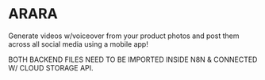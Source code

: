 # ARARA
Generate videos w/voiceover from your product photos and post them across all social media using a mobile app!

BOTH BACKEND FILES NEED TO BE IMPORTED INSIDE N8N & CONNECTED W/ CLOUD STORAGE API.
